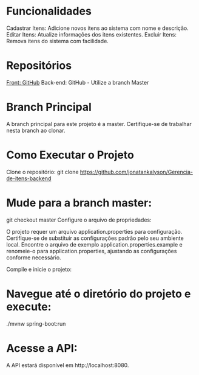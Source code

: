 # Funcionalidades
Cadastrar Itens: Adicione novos itens ao sistema com nome e descrição.
Editar Itens: Atualize informações dos itens existentes.
Excluir Itens: Remova itens do sistema com facilidade.

# Repositórios
[Front: GitHub](https://github.com/jonatankalyson/Gerencia-de-itens)
Back-end: GitHub - Utilize a branch Master

# Branch Principal
A branch principal para este projeto é a master. Certifique-se de trabalhar nesta branch ao clonar.

# Como Executar o Projeto
Clone o repositório:
git clone https://github.com/jonatankalyson/Gerencia-de-itens-backend

# Mude para a branch master:
git checkout master
Configure o arquivo de propriedades:

O projeto requer um arquivo application.properties para configuração. Certifique-se de substituir as configurações padrão pelo seu ambiente local. Encontre o arquivo de exemplo application.properties.example e renomeie-o para application.properties, ajustando as configurações conforme necessário.

Compile e inicie o projeto:

# Navegue até o diretório do projeto e execute:
./mvnw spring-boot:run

# Acesse a API:

A API estará disponível em http://localhost:8080.
